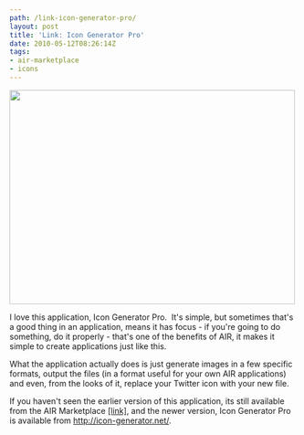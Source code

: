 ```yaml
---
path: /link-icon-generator-pro/
layout: post
title: 'Link: Icon Generator Pro'
date: 2010-05-12T08:26:14Z
tags:
- air-marketplace
- icons
---
```


<a href="http://icon-generator.net/" target="_blank"><img class="alignnone size-full wp-image-1213" title="Icon Generator Pro" src="http://uploads.psyked.co.uk/2010/05/icon-generator-pro.png" alt="" width="500" height="375" /></a>

I love this application, Icon Generator Pro.  It's simple, but sometimes that's a good thing in an application, means it has focus - if you're going to do something, do it properly - that's one of the benefits of AIR, it makes it simple to create applications just like this.

What the application actually does is just generate images in a few specific formats, output the files (in a format useful for your own AIR applications) and even, from the looks of it, replace your Twitter icon with your new file.

If you haven't seen the earlier version of this application, its still available from the AIR Marketplace <a href="http://www.adobe.com/cfusion/marketplace/index.cfm?event=marketplace.offering&amp;offeringid=10313&amp;marketplaceid=1" target="_blank">[link]</a>, and the newer version, Icon Generator Pro is available from <a href="http://icon-generator.net/" target="_blank">http://icon-generator.net/</a>.